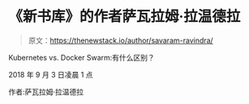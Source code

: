 # 《新书库》的作者萨瓦拉姆·拉温德拉

> 原文：<https://thenewstack.io/author/savaram-ravindra/>

Kubernetes vs. Docker Swarm:有什么区别？

2018 年 9 月 3 日凌晨 1 点

作者:萨瓦拉姆·拉温德拉